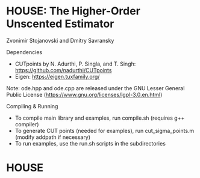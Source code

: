 # HOUSE: The Higher-Order Unscented Estimator

Zvonimir Stojanovski and Dmitry Savransky

Dependencies
 - CUTpoints by N. Adurthi, P. Singla, and T. Singh: https://github.com/nadurthi/CUTpoints
 - Eigen: https://eigen.tuxfamily.org/

Note: ode.hpp and ode.cpp are released under the GNU Lesser General Public License
(https://www.gnu.org/licenses/lgpl-3.0.en.html)  

Compiling & Running
 - To compile main library and examples, run compile.sh (requires g++ compiler)
 - To generate CUT points (needed for examples), run cut_sigma_points.m (modify addpath if necessary)
 - To run examples, use the run.sh scripts in the subdirectories
# HOUSE
